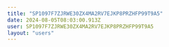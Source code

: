 ```yaml
---
title: "SP1097F7ZJRWE30ZX4MA2RV7EJKP8PRZHFP99T9A5"
date: 2024-08-05T08:03:00.913Z
user: SP1097F7ZJRWE30ZX4MA2RV7EJKP8PRZHFP99T9A5
layout: "users"
---
```

    